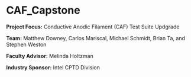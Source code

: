 CAF_Capstone
============

**Project Focus:** Conductive Anodic Filament (CAF) Test Suite Updgrade

**Team:** Matthew Downey, Carlos Mariscal, Michael Schmidt, Brian Ta, and Stephen Weston

**Faculty Advisor:** Melinda Holtzman

**Industry Sponsor:** Intel CPTD Division
